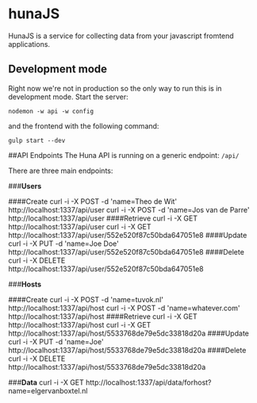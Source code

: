 # hunaJS
HunaJS is a service for collecting data from your javascript fromtend applications.

## Development mode
Right now we're not in production so the only way to run this is in development mode. Start the server:

    nodemon -w api -w config 

and the frontend with the following command:

    gulp start --dev

##API Endpoints
The Huna API is running on a generic endpoint: `/api/`

There are three main endpoints:

###**Users**

####Create
	curl -i -X POST -d 'name=Theo de Wit' http://localhost:1337/api/user
	curl -i -X POST -d 'name=Jos van de Parre' http://localhost:1337/api/user
####Retrieve
	curl -i -X GET http://localhost:1337/api/user
	curl -i -X GET http://localhost:1337/api/user/552e520f87c50bda647051e8
####Update
	curl -i -X PUT -d 'name=Joe Doe' http://localhost:1337/api/user/552e520f87c50bda647051e8
####Delete
	curl -i -X DELETE http://localhost:1337/api/user/552e520f87c50bda647051e8

###**Hosts**

####Create
  curl -i -X POST -d 'name=tuvok.nl' http://localhost:1337/api/host
  curl -i -X POST -d 'name=whatever.com' http://localhost:1337/api/host
####Retrieve
  curl -i -X GET http://localhost:1337/api/host
  curl -i -X GET http://localhost:1337/api/host/5533768de79e5dc33818d20a
####Update
  curl -i -X PUT -d 'name=Joe' http://localhost:1337/api/host/5533768de79e5dc33818d20a
####Delete
  curl -i -X DELETE http://localhost:1337/api/host/5533768de79e5dc33818d20a

###**Data**
  curl -i -X GET http://localhost:1337/api/data/forhost?name=elgervanboxtel.nl